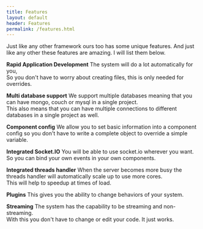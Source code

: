 ```yaml
---
title: Features
layout: default
header: Features
permalink: /features.html
---
```


Just like any other framework ours too has some unique features.
And just like any other these features are amazing. I will list them below.

**Rapid Application Development**
The system will do a lot automatically for you, <br/>
So you don't have to worry about creating files, this is only needed for overrides.


**Multi database support**
We support multiple databases meaning that you can have mongo, couch or mysql in a single project. <br/>
This also means that you can have multiple connections to different databases in a single project as well.


**Component config**
We allow you to set basic information into a component config so you don't have to write a complete object to override a simple variable.


**Integrated Socket.IO**
You will be able to use socket.io wherever you want.
So you can bind your own events in your own components.


**Integrated threads handler**
When the server becomes more busy the threads handler will automatically scale up to use more cores. <br/>
This will help to speedup at times of load.


**Plugins**
This gives you the ability to change behaviors of your system.


**Streaming**
The system has the capability to be streaming and non-streaming. <br/>
With this you don't have to change or edit your code. It just works.